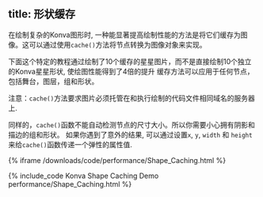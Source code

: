 title: 形状缓存
---

在绘制复杂的Konva图形时, 一种能显著提高绘制性能的方法是将它们缓存为图像。这可以通过使用`cache()`方法将节点转换为图像对象来实现。

下面这个特定的教程通过绘制了10个缓存的星星图片，而不是直接绘制10个独立的Konva星星形状, 使绘图性能得到了4倍的提升
缓存方法可以应用于任何节点，包括舞台，图层，组和形状。

注意：`cache()`方法要求图片必须托管在和执行绘制的代码文件相同域名的服务器上.

同样的，`cache()`函数不能自动检测节点的尺寸大小。所以你需要小心拥有阴影和描边的组和形状。
如果你遇到了意外的结果, 可以通过设置`x`, `y`, `width` 和 `height`来给`cache()`函数传递一个弹性的属性值.

{% iframe /downloads/code/performance/Shape_Caching.html %}

{% include_code Konva Shape Caching Demo performance/Shape_Caching.html %}
